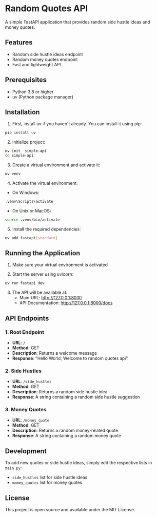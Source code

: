 # Random Quotes API

A simple FastAPI application that provides random side hustle ideas and money quotes.

## Features

- Random side hustle ideas endpoint
- Random money quotes endpoint
- Fast and lightweight API

## Prerequisites

- Python 3.8 or higher
- uv (Python package manager)

## Installation

1. First, install uv if you haven't already. You can install it using pip:

```bash
pip install uv
```

2. initialize project:

```bash
uv init  simple-api
cd simple-api
```

3. Create a virtual environment and activate it:

```bash
uv venv
```

4. Activate the virtual environment:

- On Windows:
```bash
.venv\Scripts\activate
```

- On Unix or MacOS:
```bash
source .venv/bin/activate
```

5. Install the required dependencies:

```bash
uv add fastapi[standard]
```

## Running the Application

1. Make sure your virtual environment is activated

2. Start the server using uvicorn:

```bash
uv run fastapi dev
```


3. The API will be available at:
   - Main URL: http://127.0.0.1:8000
   - API Documentation: http://127.0.0.1:8000/docs

## API Endpoints

### 1. Root Endpoint
- **URL**: `/`
- **Method**: GET
- **Description**: Returns a welcome message
- **Response**: "Hello World, Welcome to random quotes api"

### 2. Side Hustles
- **URL**: `/side_hustles`
- **Method**: GET
- **Description**: Returns a random side hustle idea
- **Response**: A string containing a random side hustle suggestion

### 3. Money Quotes
- **URL**: `/money_quote`
- **Method**: GET
- **Description**: Returns a random money-related quote
- **Response**: A string containing a random money quote

## Development

To add new quotes or side hustle ideas, simply edit the respective lists in `main.py`:

- `side_hustles` list for side hustle ideas
- `money_quotes` list for money quotes

## License

This project is open source and available under the MIT License.

